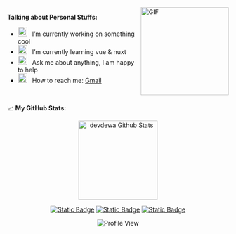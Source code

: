 [personal]: https://adityawarman.vercel.app
[twitter]: https://www.twitter.com/devdewa_id
[mastodon]: https://mastodon.social/@adityawarman
[gmail]: mailto:devdewa123.sp@gmail.com
 
<!--
<p align="center">
  <samp>
    <a href="https://adityawarman.vercel.app">me</a> .
    <a href="https://adityawarman.vercel.app/blog">blog</a> .
    <a href="https://adityawarman.vercel.app/feed">feed</a> .
    <a href="https://mastodon.social/@adityawarman">mastodon</a> .
    <a href="https://twitter.com/devdewa_id">tweets</a> .
    <a href="https://discord.gg/WzpazrK9NT">discord</a>
  </samp>
</p>
 -->

<img align="right" alt="GIF" src="https://media3.giphy.com/media/qgQUggAC3Pfv687qPC/giphy.gif" height="200" />

**Talking about Personal Stuffs:**

- <img src="https://github.com/Gapur/Gapur/blob/main/assets/developer.gif?raw=true" width="21" />&nbsp;&nbsp; I’m currently working on something cool
- <img src="https://github.com/Gapur/Gapur/blob/main/assets/lightning.gif?raw=true" width="21" />&nbsp;&nbsp; I’m currently learning vue & nuxt
- <img src="https://github.com/Gapur/Gapur/blob/main/assets/message.gif?raw=true" width="21" />&nbsp;&nbsp; Ask me about anything, I am happy to help
- <img src="https://github.com/Gapur/Gapur/blob/main/assets/letterbox.gif?raw=true" width="21" />&nbsp;&nbsp; How to reach me: [Gmail][gmail]

</br>

📈 **My GitHub Stats:**

<p align="center">
<!--   <img alt="devdewa Github Stats" src="https://github-readme-stats.anuraghazra1.vercel.app/api/top-langs/?username=devdewa&theme=dark&hide_border=true&layout=compact&langs_count=20&card_width=1000px" /> -->
 <img height="180em" src="https://github-readme-stats.vercel.app/api?username=devdewa&show_icons=true&hide_border=true&&count_private=true&include_all_commits=true" /
 <img height="180em" alt="devdewa Github Stats" src="https://github-readme-stats.anuraghazra1.vercel.app/api/top-langs/?username=devdewa&hide_border=true&layout=compact&langs_count=20&" />
</p>

<div align="center">
 
 [![Static Badge](https://img.shields.io/badge/-Twitter-000000?style=flat&logo=X&logoColor=white)][twitter]
 [![Static Badge](https://img.shields.io/badge/-Mastodon-6364FF?style=flat&logo=Mastodon&logoColor=white)][mastodon]
 [![Static Badge](https://img.shields.io/badge/Website-1d2128?style=flat&logo=google-chrome&logoColor=white)][personal]
 
</div>

<div align="center">
  <img src="https://komarev.com/ghpvc/?username=devdewa&style=flat-square&color=blue" alt="Profile View"/>
</div>
